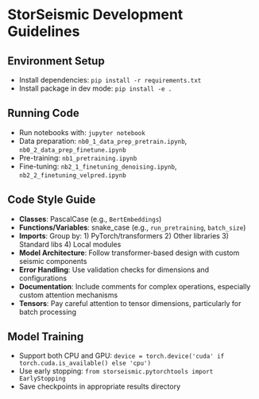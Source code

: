 # StorSeismic Development Guidelines

## Environment Setup
- Install dependencies: `pip install -r requirements.txt`
- Install package in dev mode: `pip install -e .`

## Running Code
- Run notebooks with: `jupyter notebook`
- Data preparation: `nb0_1_data_prep_pretrain.ipynb`, `nb0_2_data_prep_finetune.ipynb`
- Pre-training: `nb1_pretraining.ipynb`
- Fine-tuning: `nb2_1_finetuning_denoising.ipynb`, `nb2_2_finetuning_velpred.ipynb`

## Code Style Guide
- **Classes**: PascalCase (e.g., `BertEmbeddings`)
- **Functions/Variables**: snake_case (e.g., `run_pretraining`, `batch_size`)
- **Imports**: Group by: 1) PyTorch/transformers 2) Other libraries 3) Standard libs 4) Local modules
- **Model Architecture**: Follow transformer-based design with custom seismic components
- **Error Handling**: Use validation checks for dimensions and configurations
- **Documentation**: Include comments for complex operations, especially custom attention mechanisms
- **Tensors**: Pay careful attention to tensor dimensions, particularly for batch processing

## Model Training
- Support both CPU and GPU: `device = torch.device('cuda' if torch.cuda.is_available() else 'cpu')`
- Use early stopping: `from storseismic.pytorchtools import EarlyStopping`
- Save checkpoints in appropriate results directory